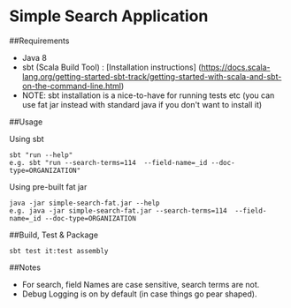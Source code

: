 
# Simple Search Application

##Requirements

- Java 8
- sbt (Scala Build Tool) : [Installation instructions] (https://docs.scala-lang.org/getting-started-sbt-track/getting-started-with-scala-and-sbt-on-the-command-line.html)
- NOTE: sbt installation is a nice-to-have for running tests etc (you can use fat jar instead with standard java if you don't want to install it)


##Usage

Using sbt

    sbt "run --help"
    e.g. sbt "run --search-terms=114  --field-name=_id --doc-type=ORGANIZATION"

Using pre-built fat jar
    
    java -jar simple-search-fat.jar --help
    e.g. java -jar simple-search-fat.jar --search-terms=114  --field-name=_id --doc-type=ORGANIZATION

##Build, Test & Package

    sbt test it:test assembly
    
##Notes
- For search, field Names are case sensitive, search terms are not.
- Debug Logging is on by default (in case things go pear shaped).

